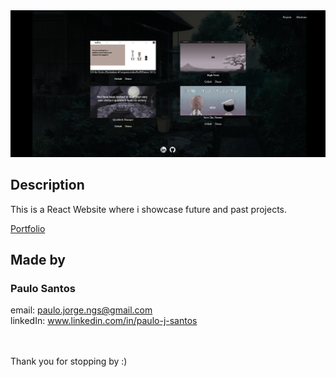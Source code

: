 
 
<img src=/Documentation23.png alt="Landing Page" />



## Description
This is a React Website where i showcase future and past projects.

<a href="https://paulo-j-santos.netlify.app/" target="_blank">Portfolio</a>

## Made by

### Paulo Santos
email: paulo.jorge.ngs@gmail.com
<br>
linkedIn: www.linkedin.com/in/paulo-j-santos

<br>
<br>
Thank you for stopping by :)
